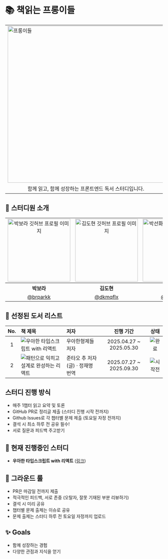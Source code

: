 # 📚 책읽는 프롱이들

<table align="center">
  <tr>
    <td colspan="2">
      <img alt="프롱이들" src="https://github.com/user-attachments/assets/4cf43cc7-a41a-4944-9720-9ad11c3bc33b" width="500" />
    </td>
  </tr>
  <tr>
    <td colspan="2" style="text-align: center;">
      함께 읽고, 함께 성장하는 프론트엔드 독서 스터디입니다.
    </td>
  </tr>
</table>

## 👾 스터디원 소개

<table align="center">
  <tbody>
    <tr>
      <td align="center"> <img width="200" alt="박보라 깃허브 프로필 이미지" src="https://github.com/brparkk.png"></td>
      <td align="center"> <img width="200" alt="김도현 깃허브 프로필 이미지" src="https://github.com/dkmqflx.png"></td>
      <td align="center"> <img width="200" alt="박선화 깃허브 프로필 이미지" src="https://github.com/sumzdev.png"></td>
    </tr>
    <tr>
      <th align="center">박보라</th>
      <th align="center">김도현</th>
      <th align="center">박선화</th>
    </tr>
    <tr>
      <td align="center" width="120"><a href="https://github.com/eeeyooon">@brparkk</a></td>
      <td align="center" width="120"><a href="https://github.com/lulla-by">@dkmqflx</a></td>
      <td align="center" width="120"><a href="https://github.com/sryung1225">@sumzdev</a></td>
    </tr>
  </tbody>
</table>

## 📝 선정된 도서 리스트
| No. | 책 제목 | 저자 | 진행 기간 | 상태 |
|:---:|:------|:----|:--------:|:----:|
| 1 | ![우아한 타입스크립트 with 리액트](https://contents.kyobobook.co.kr/sih/fit-in/458x0/pdt/9791169211567.jpg) | 우아한형제들 저자 | 2025.04.27 ~ 2025.05.30 | <img alt="완료" src="https://img.shields.io/badge/완료-8A2BE2?style=flat&logo=BookStack&logoColor=white" /> |
| 2 | ![패턴으로 익히고 설계로 완성하는 리액트](https://contents.kyobobook.co.kr/sih/fit-in/458x0/pdt/9791169213417.jpg) | 준타오 추 저자(글) · 정재명 번역 | 2025.07.27 ~ 2025.09.30 | <img alt="시작전" src="https://img.shields.io/badge/시작전-fcf003?style=flat&logo=BookStack&logoColor=black" /> |


##  스터디 진행 방식
- 매주 1챕터 읽고 요약 및 토론
- GitHub PR로 정리글 제출 (스터디 진행 시작 전까지)
- Github Issues로 각 챕터별 문제 제출 (토요일 자정 전까지)
- 결석 시 최소 하루 전 공유 필수!
- 서로 질문과 피드백 주고받기

## 📕 현재 진행중인 스터디
- **우아한 타입스크립트 with 리액트** ([링크](https://product.kyobobook.co.kr/detail/S000210716282))

## 🔫 그라운드 룰
- PR은 마감일 전까지 제출
- 적극적인 피드백, 서로 존중 (오탈자, 잘못 기재된 부분 리뷰하기)
- 결석 시 미리 공유
- 챕터별 문제 출제는 이슈로 공유
- 문제 출제는 스터디 하루 전 토요일 자정까지 업로드

## ✨ Goals
- 함께 성장하는 경험
- 다양한 관점과 지식을 얻기
